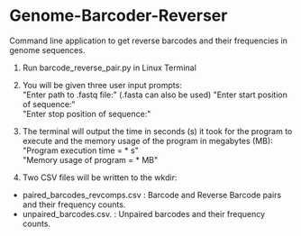 # Genome-Barcoder-Reverser
Command line application to get reverse barcodes and their frequencies in genome sequences.

1. Run barcode_reverse_pair.py in Linux Terminal

2. You will be given three user input prompts:   
"Enter path to .fastq file:" (.fasta can also be used) 
"Enter start position of sequence:"  
"Enter stop position of sequence:"  

3. The terminal will output the time in seconds (s) it took for the program to execute and the memory usage of the program in megabytes (MB):  
"Program execution time = * s"  
"Memory usage of program = * MB"

4. Two CSV files will be written to the wkdir:  
* paired_barcodes_revcomps.csv : Barcode and Reverse Barcode pairs and their frequency counts.  
* unpaired_barcodes.csv. : Unpaired barcodes and their frequency counts.
